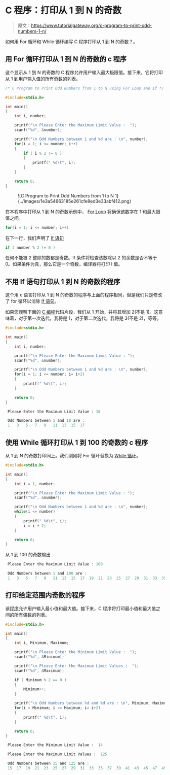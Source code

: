 # C 程序：打印从 1 到 N 的奇数

> 原文：<https://www.tutorialgateway.org/c-program-to-print-odd-numbers-1-n/>

如何用 For 循环和 While 循环编写 C 程序打印从 1 到 N 的奇数？。

## 用 For 循环打印从 1 到 N 的奇数的 c 程序

这个显示从 1 到 N 的奇数的 C 程序允许用户输入最大极限值。接下来，它将打印从 1 到用户输入值的所有奇数的列表。

```c
/* C Program to Print Odd Numbers from 1 to N using For Loop and If */

#include<stdio.h>

int main()
{
  	int i, number;

  	printf("\n Please Enter the Maximum Limit Value :  ");
  	scanf("%d", &number);

  	printf("\n Odd Numbers between 1 and %d are : \n", number);
  	for(i = 1; i <= number; i++)
  	{
    	if ( i % 2 != 0 ) 
    	{
  			printf(" %d\t", i);
    	}
  	}

  	return 0;
}
```

<figure class="wp-block-image">![C Program to Print Odd Numbers from 1 to N 1](../Images/1e3a54663185e261cfe8ed3e33abf412.png)</figure>

在本程序中打印从 1 到 N 的奇数示例中， [For Loop](https://www.tutorialgateway.org/for-loop-in-c-programming/) 将确保该数字在 1 和最大限值之间。

```c
for(i = 1; i <= number; i++)

```

在下一行，我们声明了 [If 语句](https://www.tutorialgateway.org/if-statement-in-c/ "If Statement in C")

```c
if ( number % 2 != 0 )
```

任何不能被 2 整除的数都是奇数。If 条件将检查该数除以 2 的余数是否不等于 0。如果条件为真，那么它是一个奇数，编译器将打印 I 值。

## 不用 If 语句打印从 1 到 N 的奇数的程序

这个用 c 语言打印从 1 到 N 的奇数的程序与上面的程序相同，但是我们只是修改了 for 循环以消除 [If 语句](https://www.tutorialgateway.org/if-statement-in-c/)。

如果您观察下面的 [C 编程](https://www.tutorialgateway.org/c-programming/)代码片段，我们从 1 开始，并将其增加 2(不是 1)。这意味着，对于第一次迭代，我将是 1，对于第二次迭代，我将是 3(不是 2)，等等。

```c
#include<stdio.h>

int main()
{
  	int i, number;

  	printf("\n Please Enter the Maximum Limit Value : ");
  	scanf("%d", &number);

  	printf("\n Odd Numbers between 1 and %d are : \n", number);
  	for(i = 1; i <= number; i= i+2)
  	{
		printf(" %d\t", i);
  	}

  	return 0;
}
```

```c
 Please Enter the Maximum Limit Value : 18

 Odd Numbers between 1 and 18 are : 
 1	 3	 5	 7	 9	 11	 13	 15	 17 
```

## 使用 While 循环打印从 1 到 100 的奇数的 c 程序

从 1 到 N 的奇数打印同上。我们刚刚将 For 循环替换为 [While 循环](https://www.tutorialgateway.org/while-loop-in-c/)。

```c
#include<stdio.h>

int main()
{
  	int i = 1, number;

  	printf("\n Please Enter the Maximum Limit Value : ");
  	scanf("%d", &number);

  	printf("\n Odd Numbers between 1 and %d are : \n", number);
  	while(i <= number)
  	{
		printf(" %d\t", i);
		i = i + 2;
  	}

  	return 0;
}
```

从 1 到 100 的奇数输出

```c
 Please Enter the Maximum Limit Value : 100

 Odd Numbers between 1 and 100 are : 
 1	 3	 5	 7	 9	 11	 13	 15	 17	 19	 21	 23	 25	 27	 29	 31	 33	 35	 37	 39	 41	 43	 45	 47	 49	 51	 53	 55	 57	 59	 61	 63	 65	 67	 69	 71	 73	 75	 77	 79	 81	 83	 85	 87	 89	 91	 93	 95	 97	 99 
```

## 打印给定范围内奇数的程序

该[程序](https://www.tutorialgateway.org/c-programming-examples/)允许用户输入最小值和最大值。接下来，C 程序将打印最小值和最大值之间的所有偶数的列表。

```c
#include<stdio.h>

int main()
{
  	int i, Minimum, Maximum;

  	printf("\n Please Enter the Minimum Limit Value :  ");
  	scanf("%d", &Minimum);

  	printf("\n Please Enter the Maximum Limit Values :  ");
  	scanf("%d", &Maximum);  

  	if ( Minimum % 2 == 0 ) 
    {
    	Minimum++;
    }

  	printf("\n Odd Numbers between %d and %d are : \n", Minimum, Maximum);
  	for(i = Minimum; i <= Maximum; i= i+2)
  	{
    	printf(" %d\t", i);
  	}

  	return 0;
}
```

```c
 Please Enter the Minimum Limit Value :  14

 Please Enter the Maximum Limit Values :  125

 Odd Numbers between 15 and 125 are : 
 15	 17	 19	 21	 23	 25	 27	 29	 31	 33	 35	 37	 39	 41	 43	 45	 47	 49	 51	 53	 55	 57	 59	 61	 63	 65	 67	 69	 71	 73	 75	 77	 79	 81	 83	 85	 87	 89	 91	 93	 95	 97	 99	 101	 103	 105	 107	 109	 111	 113	 115	 117	 119	 121	 123	 125
```